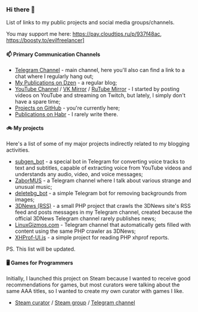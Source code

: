 ### Hi there 👋

List of links to my public projects and social media groups/channels.

You may support me here: https://pay.cloudtips.ru/p/937f48ac, https://boosty.to/evilfreelancer]

#### 📫 Primary Communication Channels

* [Telegram Channel](https://t.me/evilfreelancer) - main channel, here you'll also can find a link to a chat where I regularly hang out;
* [My Publications on Dzen](https://dzen.ru/evilfreelancer) - a regular blog;
* [YouTube Channel](https://www.youtube.com/channel/UCccsvZvhDJM29efjACW0ihg) / [VK Mirror](https://vk.com/evilfreelancer) / [RuTube Mirror](https://rutube.ru/channel/24268442/) - I started by posting videos on YouTube and streaming on Twitch, but lately, I simply don't have a spare time;
* [Projects on GitHub](https://github.com/EvilFreelancer) - you're currently here;
* [Publications on Habr](https://habr.com/ru/users/efreelancer/) - I rarely write there.

#### 🚲 My projects

Here's a list of some of my major projects indirectly related to my blogging activities.

* [subgen_bot](https://t.me/subgen_bot) - a special bot in Telegram for converting voice tracks to text and subtitles, capable of extracting voice from YouTube videos and understands any audio, video, and voice messages;
* [ZaborMUS](https://t.me/zabormus) - a Telegram channel where I talk about various strange and unusual music;
* [deletebg_bot](https://t.me/deletebg_bot) - a simple Telegram bot for removing backgrounds from images;
* [3DNews (RSS)](https://t.me/news3d_unofficial) - a small PHP project that crawls the 3DNews site's RSS feed and posts messages in my Telegram channel, created because the official 3DNews Telegram channel rarely publishes news;
* [LinuxGizmos.com](https://t.me/linuxgizmos) - Telegram channel that automatically gets filled with content using the same PHP crawler as 3DNews;
* [XHProf-UI.js](https://xhprof-ui-js.xyz/) - a simple project for reading PHP xhprof reports.

PS. This list will be updated.

#### 🖥️ Games for Programmers

Initially, I launched this project on Steam because I wanted to receive good recommendations for games, but most curators were talking about the same AAA titles, so I wanted to create my own curator with games I like.

* [Steam curator](https://store.steampowered.com/curator/31790204/) / [Steam group](https://steamcommunity.com/groups/games-for-programmers) / [Telegram channel](https://t.me/gms4prgs)
